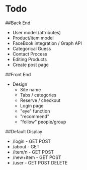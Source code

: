 # Todo

##Back End
* User model (attributes)
* Product/item model
* FaceBook integration / Graph API
* Categorical Guess
* Contact Process
* Editing Products
* Create post page


##Front End
* Design
  * Site name
  * Tabs / categories
  * Reserve / checkout
  * Login page
  * "eye" function
  * "recommend"
  * "follow" people/group

##Default Display
  * /login - GET POST
  * /about - GET 
  * /item/n - GET POST
  * /new+item - GET POST
  * /user - GET POST DELETE 